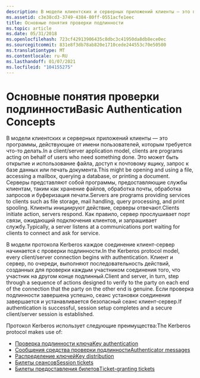 ```yaml
---
description: В модели клиентских и серверных приложений клиенты — это программы, действующие от имени пользователей, которым требуется что-то делать.
ms.assetid: c3e38cd3-3749-4384-80ff-0551acfe1eec
title: Основные понятия проверки подлинности
ms.topic: article
ms.date: 05/31/2018
ms.openlocfilehash: 723cf42913906435c8dbc3c41950da8db8ece0ec
ms.sourcegitcommit: 831e8f3db78ab820e1710cede244553c70e50500
ms.translationtype: MT
ms.contentlocale: ru-RU
ms.lasthandoff: 01/07/2021
ms.locfileid: "104155275"
---
```

# <a name="basic-authentication-concepts"></a><span data-ttu-id="0482f-103">Основные понятия проверки подлинности</span><span class="sxs-lookup"><span data-stu-id="0482f-103">Basic Authentication Concepts</span></span>

<span data-ttu-id="0482f-104">В модели клиентских и серверных приложений клиенты — это программы, действующие от имени пользователей, которым требуется что-то делать.</span><span class="sxs-lookup"><span data-stu-id="0482f-104">In a client/server application model, clients are programs acting on behalf of users who need something done.</span></span> <span data-ttu-id="0482f-105">Это может быть открытие и использование файла, доступ к почтовому ящику, запрос к базе данных или печать документа.</span><span class="sxs-lookup"><span data-stu-id="0482f-105">This might be opening and using a file, accessing a mailbox, querying a database, or printing a document.</span></span> <span data-ttu-id="0482f-106">Серверы представляют собой программы, предоставляющие службы клиентам, таким как хранение файлов, обработка почты, обработка запросов и буферизация печати.</span><span class="sxs-lookup"><span data-stu-id="0482f-106">Servers are programs providing services to clients such as file storage, mail handling, query processing, and print spooling.</span></span> <span data-ttu-id="0482f-107">Клиенты инициируют действие, серверы отвечают.</span><span class="sxs-lookup"><span data-stu-id="0482f-107">Clients initiate action, servers respond.</span></span> <span data-ttu-id="0482f-108">Как правило, сервер прослушивает порт связи, ожидающий подключения клиентов, и запрашивает службу.</span><span class="sxs-lookup"><span data-stu-id="0482f-108">Typically, a server listens at a communications port waiting for clients to connect and ask for service.</span></span>

<span data-ttu-id="0482f-109">В модели протокола Kerberos каждое соединение клиент-сервер начинается с проверки подлинности.</span><span class="sxs-lookup"><span data-stu-id="0482f-109">In the Kerberos protocol model, every client/server connection begins with authentication.</span></span> <span data-ttu-id="0482f-110">Клиент и сервер, по очереди, выполняют последовательность действий, созданных для проверки каждым участником соединения того, что участник на другом конце подлинный.</span><span class="sxs-lookup"><span data-stu-id="0482f-110">Client and server, in turn, step through a sequence of actions designed to verify to the party on each end of the connection that the party on the other end is genuine.</span></span> <span data-ttu-id="0482f-111">Если проверка подлинности завершена успешно, сеанс установки соединения завершается и устанавливается безопасный сеанс клиент-сервер.</span><span class="sxs-lookup"><span data-stu-id="0482f-111">If authentication is successful, session setup completes and a secure client/server session is established.</span></span>

<span data-ttu-id="0482f-112">Протокол Kerberos использует следующие преимущества:</span><span class="sxs-lookup"><span data-stu-id="0482f-112">The Kerberos protocol makes use of:</span></span>

-   [<span data-ttu-id="0482f-113">Проверка подлинности ключа</span><span class="sxs-lookup"><span data-stu-id="0482f-113">Key authentication</span></span>](key-authentication.md)
-   [<span data-ttu-id="0482f-114">Сообщения средства проверки подлинности</span><span class="sxs-lookup"><span data-stu-id="0482f-114">Authenticator messages</span></span>](authenticator-messages.md)
-   [<span data-ttu-id="0482f-115">Распределение ключей</span><span class="sxs-lookup"><span data-stu-id="0482f-115">Key distribution</span></span>](key-distribution.md)
-   [<span data-ttu-id="0482f-116">Билеты сеансов</span><span class="sxs-lookup"><span data-stu-id="0482f-116">Session tickets</span></span>](session-tickets.md)
-   [<span data-ttu-id="0482f-117">Билеты предоставления билетов</span><span class="sxs-lookup"><span data-stu-id="0482f-117">Ticket-granting tickets</span></span>](ticket-granting-tickets.md)

 

 



